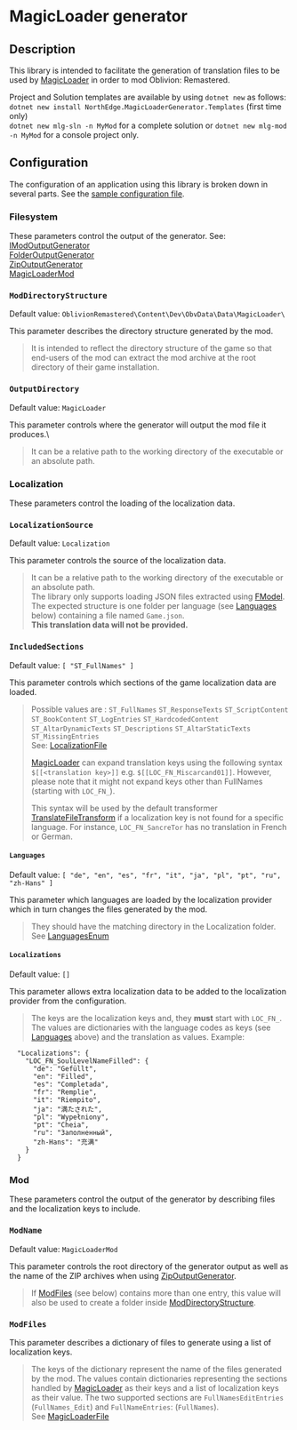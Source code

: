 # MagicLoader generator

## Description
This library is intended to facilitate the generation of translation files to be used by 
[MagicLoader](https://www.nexusmods.com/oblivionremastered/mods/1966) in order to mod Oblivion: Remastered.

Project and Solution templates are available by using `dotnet new` as follows:\
`dotnet new install NorthEdge.MagicLoaderGenerator.Templates` (first time only)\
`dotnet new mlg-sln -n MyMod` for a complete solution or
`dotnet new mlg-mod -n MyMod` for a console project only.

## Configuration

The configuration of an application using this library is broken down in several parts. 
See the [sample configuration file](config.example.json).

### Filesystem
These parameters control the output of the generator. See:\
[IModOutputGenerator](MagicLoaderGenerator/Filesystem/Abstractions/IModOutputGenerator.cs)\
[FolderOutputGenerator](MagicLoaderGenerator/Filesystem/Generators/FolderOutputGenerator.cs)\
[ZipOutputGenerator](MagicLoaderGenerator/Filesystem/Generators/ZipOutputGenerator.cs)\
[MagicLoaderMod](MagicLoaderGenerator/MagicLoaderMod.cs)

### `ModDirectoryStructure`
Default value: `OblivionRemastered\Content\Dev\ObvData\Data\MagicLoader\`

This parameter describes the directory structure generated by the mod.
>It is intended to reflect the directory structure of the game so that end-users of the mod can extract
the mod archive at the root directory of their game installation.

### `OutputDirectory`
Default value: `MagicLoader`

This parameter controls where the generator will output the mod file it produces.\
>It can be a relative path to the working directory of the executable or an absolute path.

### Localization
These parameters control the loading of the localization data.

### `LocalizationSource`
Default value: `Localization`

This parameter controls the source of the localization data.
> It can be a relative path to the working directory of the executable or an absolute path.\
The library only supports loading JSON files extracted using [FModel](https://github.com/4sval/FModel).
The expected structure is one folder per language (see [Languages](#languages) below) containing 
a file named `Game.json`.\
> **This translation data will not be provided.**

### `IncludedSections` 
Default value: `[ "ST_FullNames" ]`

This parameter controls which sections of the game localization data are loaded.
>Possible values are : 
`ST_FullNames` `ST_ResponseTexts` `ST_ScriptContent` `ST_BookContent` `ST_LogEntries`
`ST_HardcodedContent` `ST_AltarDynamicTexts` `ST_Descriptions` `ST_AltarStaticTexts` 
`ST_MissingEntries`\
See: [LocalizationFile](MagicLoaderGenerator/Localization/LocalizationFile.cs)
>
>[MagicLoader](https://www.nexusmods.com/oblivionremastered/mods/1966) can expand translation 
keys using the following syntax `$[[<translation key>]]` e.g. `$[[LOC_FN_Miscarcand01]]`.
However, please note that it might not expand keys other than FullNames (starting with `LOC_FN_`).
>
>This syntax will be used by the default transformer [TranslateFileTransform](MagicLoaderGenerator/Localization/Transforms/TranslateFileTransform.cs)
if a localization key is not found for a specific language.
For instance, `LOC_FN_SancreTor` has no translation in French or German.

#### `Languages`
Default value: `[ "de", "en", "es", "fr", "it", "ja", "pl", "pt", "ru", "zh-Hans" ]`

This parameter which languages are loaded by the localization provider which in turn changes
the files generated by the mod.
>They should have the matching directory in the Localization folder.
See [LanguagesEnum](MagicLoaderGenerator/Localization/LanguagesEnum.cs)

#### `Localizations`
Default value: `[]`

This parameter allows extra localization data to be added to the localization provider from the configuration.
> The keys are the localization keys and, they **must** start with `LOC_FN_`. The values are dictionaries with the
language codes as keys (see [Languages](#languages) above) and the translation as values. Example:
```
  "Localizations": {
    "LOC_FN_SoulLevelNameFilled": {
      "de": "Gefüllt",
      "en": "Filled",
      "es": "Completada",
      "fr": "Remplie",
      "it": "Riempito",
      "ja": "満たされた",
      "pl": "Wypełniony",
      "pt": "Cheia",
      "ru": "Заполненный",
      "zh-Hans": "充满"
    }
  }
```

### Mod
These parameters control the output of the generator by describing files and the localization keys to include.

### `ModName`
Default value: `MagicLoaderMod`

This parameter controls the root directory of the generator output as well as the name of 
the ZIP archives when using [ZipOutputGenerator](MagicLoaderGenerator/Filesystem/Generators/ZipOutputGenerator.cs).
> If [ModFiles](#modfiles) (see below) contains more than one entry, this value will
also be used to create a folder inside [ModDirectoryStructure](#moddirectorystructure).
 
### `ModFiles`
This parameter describes a dictionary of files to generate using a list of localization keys.
> The keys of the dictionary represent the name of the files generated by the mod.
The values contain dictionaries representing the sections handled by 
> [MagicLoader](https://www.nexusmods.com/oblivionremastered/mods/1966) as their keys
and a list of localization keys as their value.
The two supported sections are `FullNamesEditEntries` (`FullNames_Edit`) and `FullNameEntries`: (`FullNames`).\
See [MagicLoaderFile](MagicLoaderGenerator/Filesystem/MagicLoaderFile.cs)

